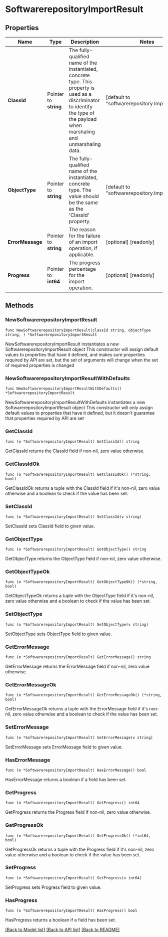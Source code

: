 # SoftwarerepositoryImportResult

## Properties

Name | Type | Description | Notes
------------ | ------------- | ------------- | -------------
**ClassId** | Pointer to **string** | The fully-qualified name of the instantiated, concrete type. This property is used as a discriminator to identify the type of the payload when marshaling and unmarshaling data. | [default to "softwarerepository.ImportResult"]
**ObjectType** | Pointer to **string** | The fully-qualified name of the instantiated, concrete type. The value should be the same as the &#39;ClassId&#39; property. | [default to "softwarerepository.ImportResult"]
**ErrorMessage** | Pointer to **string** | The reason for the failure of an import operation, if applicable. | [optional] [readonly] 
**Progress** | Pointer to **int64** | The progress percentage for the import operation. | [optional] [readonly] 

## Methods

### NewSoftwarerepositoryImportResult

`func NewSoftwarerepositoryImportResult(classId string, objectType string, ) *SoftwarerepositoryImportResult`

NewSoftwarerepositoryImportResult instantiates a new SoftwarerepositoryImportResult object
This constructor will assign default values to properties that have it defined,
and makes sure properties required by API are set, but the set of arguments
will change when the set of required properties is changed

### NewSoftwarerepositoryImportResultWithDefaults

`func NewSoftwarerepositoryImportResultWithDefaults() *SoftwarerepositoryImportResult`

NewSoftwarerepositoryImportResultWithDefaults instantiates a new SoftwarerepositoryImportResult object
This constructor will only assign default values to properties that have it defined,
but it doesn't guarantee that properties required by API are set

### GetClassId

`func (o *SoftwarerepositoryImportResult) GetClassId() string`

GetClassId returns the ClassId field if non-nil, zero value otherwise.

### GetClassIdOk

`func (o *SoftwarerepositoryImportResult) GetClassIdOk() (*string, bool)`

GetClassIdOk returns a tuple with the ClassId field if it's non-nil, zero value otherwise
and a boolean to check if the value has been set.

### SetClassId

`func (o *SoftwarerepositoryImportResult) SetClassId(v string)`

SetClassId sets ClassId field to given value.


### GetObjectType

`func (o *SoftwarerepositoryImportResult) GetObjectType() string`

GetObjectType returns the ObjectType field if non-nil, zero value otherwise.

### GetObjectTypeOk

`func (o *SoftwarerepositoryImportResult) GetObjectTypeOk() (*string, bool)`

GetObjectTypeOk returns a tuple with the ObjectType field if it's non-nil, zero value otherwise
and a boolean to check if the value has been set.

### SetObjectType

`func (o *SoftwarerepositoryImportResult) SetObjectType(v string)`

SetObjectType sets ObjectType field to given value.


### GetErrorMessage

`func (o *SoftwarerepositoryImportResult) GetErrorMessage() string`

GetErrorMessage returns the ErrorMessage field if non-nil, zero value otherwise.

### GetErrorMessageOk

`func (o *SoftwarerepositoryImportResult) GetErrorMessageOk() (*string, bool)`

GetErrorMessageOk returns a tuple with the ErrorMessage field if it's non-nil, zero value otherwise
and a boolean to check if the value has been set.

### SetErrorMessage

`func (o *SoftwarerepositoryImportResult) SetErrorMessage(v string)`

SetErrorMessage sets ErrorMessage field to given value.

### HasErrorMessage

`func (o *SoftwarerepositoryImportResult) HasErrorMessage() bool`

HasErrorMessage returns a boolean if a field has been set.

### GetProgress

`func (o *SoftwarerepositoryImportResult) GetProgress() int64`

GetProgress returns the Progress field if non-nil, zero value otherwise.

### GetProgressOk

`func (o *SoftwarerepositoryImportResult) GetProgressOk() (*int64, bool)`

GetProgressOk returns a tuple with the Progress field if it's non-nil, zero value otherwise
and a boolean to check if the value has been set.

### SetProgress

`func (o *SoftwarerepositoryImportResult) SetProgress(v int64)`

SetProgress sets Progress field to given value.

### HasProgress

`func (o *SoftwarerepositoryImportResult) HasProgress() bool`

HasProgress returns a boolean if a field has been set.


[[Back to Model list]](../README.md#documentation-for-models) [[Back to API list]](../README.md#documentation-for-api-endpoints) [[Back to README]](../README.md)


